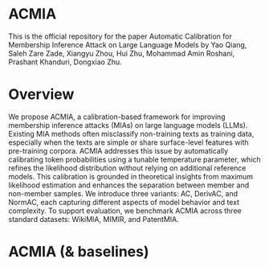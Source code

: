 # ACMIA
This is the official repository for the paper Automatic Calibration for Membership Inference Attack on Large Language Models by Yao Qiang, Saleh Zare Zade, Xiangyu Zhou, Hui Zhu, Mohammad Amin Roshani, Prashant Khanduri, Dongxiao Zhu.
# Overview
We propose ACMIA, a calibration-based framework for improving membership inference attacks (MIAs) on large language models (LLMs). Existing MIA methods often misclassify non-training texts as training data, especially when the texts are simple or share surface-level features with pre-training corpora. ACMIA addresses this issue by automatically calibrating token probabilities using a tunable temperature parameter, which refines the likelihood distribution without relying on additional reference models. This calibration is grounded in theoretical insights from maximum likelihood estimation and enhances the separation between member and non-member samples. We introduce three variants: AC, DerivAC, and NormAC, each capturing different aspects of model behavior and text complexity. To support evaluation, we benchmark ACMIA across three standard datasets: WikiMIA, MIMIR, and PatentMIA.
# ACMIA (& baselines)
